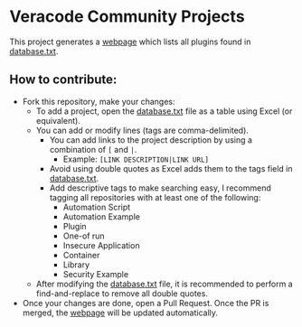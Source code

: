 # Veracode Community Projects

This project generates a [webpage](https://cadonuno.github.io/veracode-tags-test) which lists all plugins found in [database.txt](https://github.com/cadonuno/veracode-tags-test/blob/main/database.txt).

## How to contribute:
* Fork this repository, make your changes:
    * To add a project, open the [database.txt](https://github.com/cadonuno/veracode-tags-test/blob/main/database.txt) file as a table using Excel (or equivalent).
    * You can add or modify lines (tags are comma-delimited).
        * You can add links to the project description by using a combination of `[` and `|`.
            * Example: `[LINK DESCRIPTION|LINK URL]`
        * Avoid using double quotes as Excel adds them to the tags field in [database.txt](https://github.com/cadonuno/veracode-tags-test/blob/main/database.txt).
        * Add descriptive tags to make searching easy, I recommend tagging all repositories with at least one of the following:
            * Automation Script
            * Automation Example
            * Plugin
            * One-of run
            * Insecure Application
            * Container
            * Library
            * Security Example
    * After modifying the [database.txt](https://github.com/cadonuno/veracode-tags-test/blob/main/database.txt) file, it is recommended to perform a find-and-replace to remove all double quotes.
* Once your changes are done, open a Pull Request. Once the PR is merged, the [webpage](https://cadonuno.github.io/veracode-tags-test) will be updated automatically.
